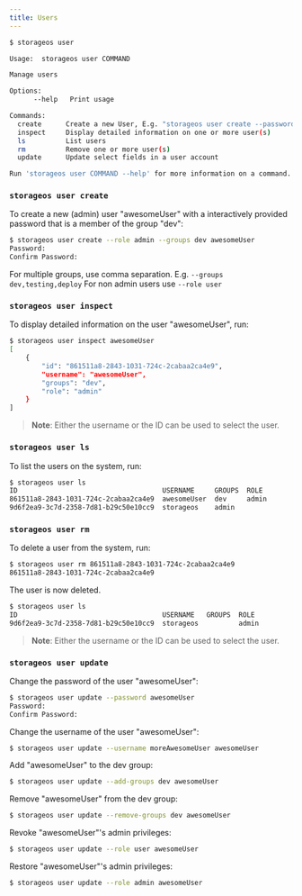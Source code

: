 ```yaml
---
title: Users
---
```



```bash
$ storageos user

Usage:	storageos user COMMAND

Manage users

Options:
      --help   Print usage

Commands:
  create      Create a new User, E.g. "storageos user create --password alice" (interactive password prompt)
  inspect     Display detailed information on one or more user(s)
  ls          List users
  rm          Remove one or more user(s)
  update      Update select fields in a user account

Run 'storageos user COMMAND --help' for more information on a command.
```

### `storageos user create`
To create a new (admin) user "awesomeUser" with a interactively provided password that is a member of the group "dev":

```bash
$ storageos user create --role admin --groups dev awesomeUser
Password: 
Confirm Password: 
```

For multiple groups, use comma separation. E.g. `--groups dev,testing,deploy`
For non admin users use `--role user`

### `storageos user inspect`
To display detailed information on the user "awesomeUser", run:

```bash
$ storageos user inspect awesomeUser
[
    {
        "id": "861511a8-2843-1031-724c-2cabaa2ca4e9",
        "username": "awesomeUser",
        "groups": "dev",
        "role": "admin"
    }
]
```
>**Note**: Either the username or the ID can be used to select the user.

### `storageos user ls`
To list the users on the system, run:

```bash
$ storageos user ls
ID                                    USERNAME     GROUPS  ROLE
861511a8-2843-1031-724c-2cabaa2ca4e9  awesomeUser  dev     admin
9d6f2ea9-3c7d-2358-7d81-b29c50e10cc9  storageos    admin
```

### `storageos user rm`
To delete a user from the system, run:

```bash
$ storageos user rm 861511a8-2843-1031-724c-2cabaa2ca4e9
861511a8-2843-1031-724c-2cabaa2ca4e9
```

The user is now deleted.
```bash
$ storageos user ls
ID                                    USERNAME   GROUPS  ROLE
9d6f2ea9-3c7d-2358-7d81-b29c50e10cc9  storageos          admin
```
>**Note**: Either the username or the ID can be used to select the user.

### `storageos user update`
Change the password of the user "awesomeUser":

```bash
$ storageos user update --password awesomeUser
Password: 
Confirm Password: 
```

Change the username of the user "awesomeUser":

```bash
$ storageos user update --username moreAwesomeUser awesomeUser
```

Add "awesomeUser" to the dev group:

```bash
$ storageos user update --add-groups dev awesomeUser
```

Remove "awesomeUser" from the dev group:

```bash
$ storageos user update --remove-groups dev awesomeUser
```

Revoke "awesomeUser"'s admin privileges:

```bash
$ storageos user update --role user awesomeUser
```

Restore "awesomeUser"'s admin privileges:

```bash
$ storageos user update --role admin awesomeUser
```

